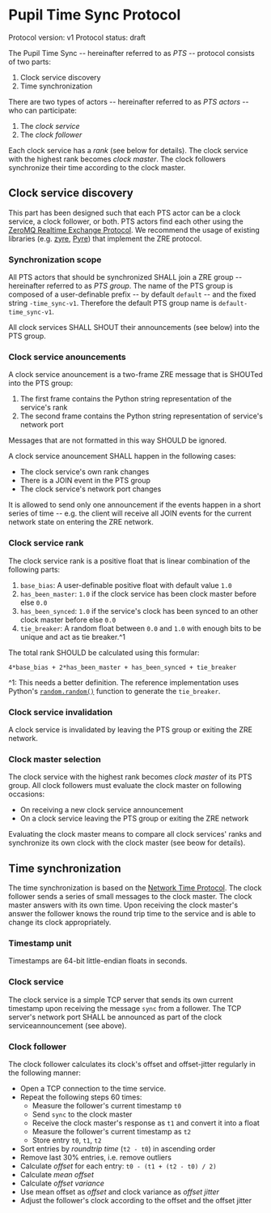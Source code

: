 # Pupil Time Sync Protocol

Protocol version: v1
Protocol status: draft

The Pupil Time Sync -- hereinafter referred to as _PTS_ -- protocol consists of two parts:
1. Clock service discovery
2. Time synchronization

There are two types of actors -- hereinafter referred to as _PTS actors_ -- who
can participate:
1. The _clock service_
2. The _clock follower_

Each clock service has a _rank_ (see below for details). The clock service with
the highest rank becomes _clock master_. The clock followers synchronize their
time according to the clock master.

## Clock service discovery

This part has been designed such that each PTS actor can be a clock service,
a clock follower, or both. PTS actors find each other using the [ZeroMQ Realtime
Exchange Protocol](https://rfc.zeromq.org/spec:36/ZRE). We recommend the usage
of existing libraries (e.g. [zyre](https://github.com/zeromq/zyre), [Pyre](https://github.com/zeromq/pyre)) that implement the ZRE protocol.

### Synchronization scope

All PTS actors that should be synchronized SHALL join a ZRE group -- hereinafter
referred to as _PTS group_. The name of the PTS group is composed of a user-definable
prefix -- by default `default` -- and the fixed string `-time_sync-v1`. Therefore the
default PTS group name is `default-time_sync-v1`.

All clock services SHALL SHOUT their announcements (see below) into the PTS group.

### Clock service anouncements

A clock service anouncement is a two-frame ZRE message that is SHOUTed into the
PTS group:
1. The first frame contains the Python string representation of the service's rank
2. The second frame contains the Python string representation of service's network port

Messages that are not formatted in this way SHOULD be ignored.

A clock service anouncement SHALL happen in the following cases:
* The clock service's own rank changes
* There is a JOIN event in the PTS group
* The clock service's network port changes

It is allowed to send only one announcement if the events happen in a short
series of time -- e.g. the client will receive all JOIN events for the current
network state on entering the ZRE network.

### Clock service rank

The clock service rank is a positive float that is linear combination of the
following parts:

1. `base_bias`: A user-definable positive float with default value `1.0`
2. `has_been_master`: `1.0` if the clock service has been clock master before
    else `0.0`
3. `has_been_synced`: `1.0` if the service's clock has been synced to an other
    clock master before else `0.0`
4. `tie_breaker`: A random float between `0.0` and `1.0` with enough bits to be
    unique and act as tie breaker.^1

The total rank SHOULD be calculated using this formular:
```
4*base_bias + 2*has_been_master + has_been_synced + tie_breaker
```

^1: This needs a better definition. The reference implementation uses Python's
    [`random.random()`](https://docs.python.org/3/library/random.html#random.random)
    function to generate the `tie_breaker`.

### Clock service invalidation

A clock service is invalidated by leaving the PTS group or exiting the ZRE network.

### Clock master selection

The clock service with the highest rank becomes _clock master_ of its PTS group.
All clock followers must evaluate the clock master on following occasions:
* On receiving a new clock service announcement
* On a clock service leaving the PTS group or exiting the ZRE network

Evaluating the clock master means to compare all clock services' ranks and synchronize
its own clock with the clock master (see beow for details).


## Time synchronization

The time synchronization is based on the [Network Time Protocol](https://en.wikipedia.org/wiki/Network_Time_Protocol). The clock follower sends a series of small messages
to the clock master. The clock master answers with its own time. Upon receiving
the clock master's answer the follower knows the round trip time to the service
and is able to change its clock appropriately.

### Timestamp unit

Timestamps are 64-bit little-endian floats in seconds.

### Clock service

The clock service is a simple TCP server that sends its own current timestamp
upon receiving the message `sync` from a follower. The TCP server's network port
SHALL be announced as part of the clock serviceannouncement (see above).

### Clock follower

The clock follower calculates its clock's offset and offset-jitter regularly in
the following manner:

- Open a TCP connection to the time service.
- Repeat the following steps 60 times:
    - Measure the follower's current timestamp `t0`
    - Send `sync` to the clock master
    - Receive the clock master's response as `t1` and convert it into a float
    - Measure the follower's current timestamp as `t2`
    - Store entry `t0`, `t1`, `t2`
- Sort entries by _roundtrip time_ (`t2 - t0`) in ascending order
- Remove last 30% entries, i.e. remove outliers
- Calculate _offset_ for each entry: `t0 - (t1 + (t2 - t0) / 2)`
- Calculate _mean offset_
- Calculate _offset variance_
- Use mean offset as _offset_ and clock variance as _offset jitter_
- Adjust the follower's clock according to the offset and the offset jitter
